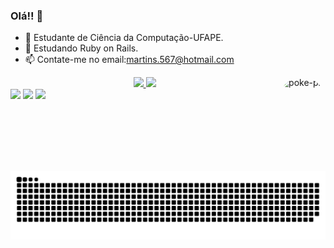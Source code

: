 ### Olá!! 👋


- 🔭 Estudante de Ciência da Computação-UFAPE.
- 🌱 Estudando Ruby on Rails.
- 📫 Contate-me no email:martins.567@hotmail.com

<div align="center">
  <a href="https://github.com/luizz567">
  <img height="180em" src="https://github-readme-stats.vercel.app/api?username=luizz567&show_icons=true&theme=vision-friendly-dark&include_all_commits=true&count_private=true"/>
  <img height="180em" src="https://github-readme-stats.vercel.app/api/top-langs/?username=luizz567&layout=compact&langs_count=7&theme=vision-friendly-dark"/>
  <img align="right" alt="poke-pic" height="150" style="border-radius:50px;" src="https://icon-library.com/images/pokemon-icon-png/pokemon-icon-png-10.jpg">
</div>
  <div> 
  <a href="https://www.instagram.com/luizz567/" target="_blank"><img src="https://img.shields.io/badge/-Instagram-%23E4405F?style=for-the-badge&logo=instagram&logoColor=white" target="_blank"></a>
  <a href = "mailto:luiz567ufrpe@gmail.com"><img src="https://img.shields.io/badge/-Gmail-%23333?style=for-the-badge&logo=gmail&logoColor=white" target="_blank"></a>
  <a href="https://www.linkedin.com/in/luiz-gustavo-martins-leite-2032b2209/" target="_blank"><img src="https://img.shields.io/badge/-LinkedIn-%230077B5?style=for-the-badge&logo=linkedin&logoColor=white" target="_blank"></a> 
    
![Snake animation](https://github.com/luizz567/luizz567/blob/output/github-contribution-grid-snake.svg)    
 
</div>
  
  
